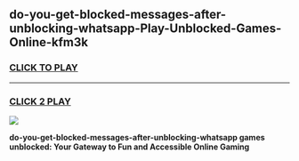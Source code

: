
## do-you-get-blocked-messages-after-unblocking-whatsapp-Play-Unblocked-Games-Online-kfm3k
<h3>
<a href="https://premium76.site?title=do-you-get-blocked-messages-after-unblocking-whatsapp&ref=25A">CLICK TO PLAY</a></h3>
<hr>

<h3>
<a href="https://premium76.site?title=do-you-get-blocked-messages-after-unblocking-whatsapp&ref=25A">CLICK 2 PLAY</a>
  
</h3>

<a href="https://premium76.site?title=do-you-get-blocked-messages-after-unblocking-whatsapp&ref=25A"><img src="https://clearcache.store/games.png"></a>


**do-you-get-blocked-messages-after-unblocking-whatsapp games unblocked: Your Gateway to Fun and Accessible Online Gaming**
